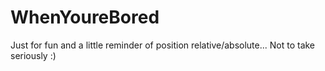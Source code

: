 # WhenYoureBored

Just for fun and a little reminder of position relative/absolute...
Not to take seriously :)
